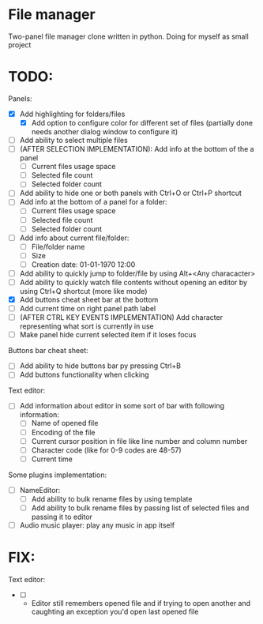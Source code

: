 # File manager
Two-panel file manager clone written in python. Doing for myself as small project

# TODO:  
  Panels:
  - [x] Add highlighting for folders/files
    - [x] Add option to configure color for different set of files (partially done needs another dialog window to configure it)
  - [ ] Add ability to select multiple files  
  - [ ] (AFTER SELECTION IMPLEMENTATION): Add info at the bottom of the a panel
    - [ ] Current files usage space
    - [ ] Selected file count
    - [ ] Selected folder count
  - [ ] Add ability to hide one or both panels with Ctrl+O or Ctrl+P shortcut
  - [ ] Add info at the bottom of a panel for a folder:
    - [ ] Current files usage space
    - [ ] Selected file count
    - [ ] Selected folder count    
  - [ ] Add info about current file/folder:
    - [ ] File/folder name
    - [ ] Size
    - [ ] Creation date: 01-01-1970 12:00
  - [ ] Add ability to quickly jump to folder/file by using Alt+\<Any characacter\>
  - [ ] Add ability to quickly watch file contents without opening an editor by using Ctrl+Q shortcut (more like mode)
  - [x] Add buttons cheat sheet bar at the bottom
  - [ ] Add current time on right panel path label
  - [ ] (AFTER CTRL KEY EVENTS IMPLEMENTATION) Add character representing what sort is currently in use
  - [ ] Make panel hide current selected item if it loses focus

  Buttons bar cheat sheet:
  - [ ] Add ability to hide buttons bar py pressing Ctrl+B
  - [ ] Add buttons functionality when clicking
  
  Text editor:  
  - [ ] Add information about editor in some sort of bar with following information:
    - [ ] Name of opened file
    - [ ] Encoding of the file
    - [ ] Current cursor position in file like line number and column number
    - [ ] Character code (like for 0-9 codes are 48-57)
    - [ ] Current time
           
  Some plugins implementation:
  - [ ] NameEditor:
    - [ ] Add ability to bulk rename files by using template
    - [ ] Add ability to bulk rename files by passing list of selected files and passing it to editor       
  - [ ] Audio music player: play any music in app itself
  
# FIX:
  Text editor:
  - [ ] - Editor still remembers opened file and if trying to open another and caughting an exception you'd open last opened file
